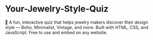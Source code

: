 # Your-Jewelry-Style-Quiz
🎯 A fun, interactive quiz that helps jewelry makers discover their design style — Boho, Minimalist, Vintage, and more. Built with HTML, CSS, and JavaScript. Free to use and embed on any website.
